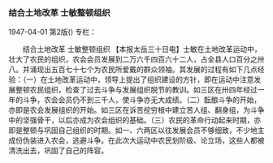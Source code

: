 ### 结合土地改革  士敏整顿组织

1947-04-01
第2版()
专栏：

　　结合土地改革
    士敏整顿组织
    【本报太岳三十日电】士敏在土地改革运动中，壮大了农民的组织，农会会员发展到二万六千四百六十二人，占全县人口百分之卅八。并涌现出五百七十七个为农民所爱戴的群众领袖。其发展的过程有如下几点经验：（一）在土地改革运动中，领导上提出了组织建设的方针，即在运动中注意发展整顿农民组织，检查了过去斗争与发展组织脱节的教训。如三区在卅四年经过一年的斗争，农会会员仍不到三千人，使斗争亦无大成绩。（二）酝酿斗争的开始，亦即是农会发展组织的开始。如三区在诉苦挖穷根中建立苦人组、翻身组，为斗争中的坚强骨干，以后亦成为农会组织的基础。（三）农民的革命行动起来时期，亦即是整顿与巩固自己组织的时期。如一、六两区以往发展会员不够细致，不少地主成份伪装进入农会，逃避斗争。在此次大运动中农民划阶级、论立场，这些人都被清洗出去，巩固了自己的阵容。
